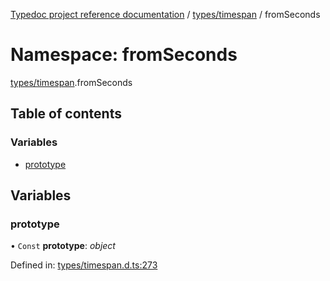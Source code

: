 [Typedoc project reference documentation](../README.md) / [types/timespan](types_timespan.md) / fromSeconds

# Namespace: fromSeconds

[types/timespan](types_timespan.md).fromSeconds

## Table of contents

### Variables

- [prototype](types_timespan.fromseconds.md#prototype)

## Variables

### prototype

• `Const` **prototype**: *object*

Defined in: [types/timespan.d.ts:273](https://github.com/DocuWare/REST-Sample-TS/blob/6171aa8/src/types/timespan.d.ts#L273)
